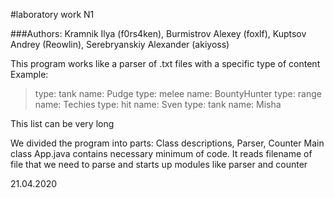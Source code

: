 #laboratory work N1

###Authors: Kramnik Ilya (f0rs4ken), Burmistrov Alexey (foxlf), Kuptsov Andrey (Reowlin), Serebryanskiy Alexander (akiyoss)

This program works like a parser of .txt files with a specific type of content
Example: 
> type: tank name: Pudge
> type: melee name: BountyHunter
> type: range name: Techies
> type: hit name: Sven
> type: tank name: Misha

This list can be very long

We divided the program into parts: Class descriptions, Parser, Counter
Main class App.java contains necessary minimum of code. It reads filename of file that we need to parse and starts up modules like parser and counter

21.04.2020
